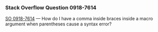 ### Stack Overflow Question 0918-7614

[SO 0918-7614](http://stackoverflow.com/q/09187614) &mdash;
How do I have a comma inside braces inside a macro argument when parentheses cause a syntax error?
